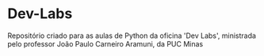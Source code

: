 # Dev-Labs
Repositório criado para as aulas de Python da oficina 'Dev Labs', ministrada pelo professor João Paulo Carneiro Aramuni, da PUC Minas
